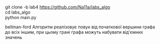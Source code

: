git clone -b lab4 https://github.com/Na11a/labs_algo \
cd labs_algo\
python main.py

bellman-ford
Алгоритм реалізовує повук від початкової вершини графа до всіх іншим, при цьому грані графа можуть набувати від'ємних значень
